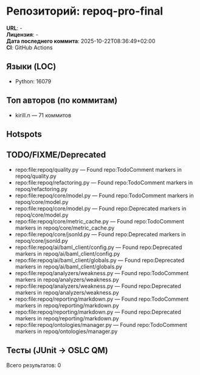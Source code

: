 
# Репозиторий: **repoq-pro-final**

**URL**: -  
**Лицензия**: -  
**Дата последнего коммита**: 2025-10-22T08:36:49+02:00  
**CI**: GitHub Actions

## Языки (LOC)
- Python: 16079


## Топ авторов (по коммитам)
- kirill.n — 71 коммитов


## Hotspots


## TODO/FIXME/Deprecated
- repo:file:repoq/quality.py — Found repo:TodoComment markers in repoq/quality.py
- repo:file:repoq/refactoring.py — Found repo:TodoComment markers in repoq/refactoring.py
- repo:file:repoq/core/model.py — Found repo:TodoComment markers in repoq/core/model.py
- repo:file:repoq/core/model.py — Found repo:Deprecated markers in repoq/core/model.py
- repo:file:repoq/core/metric_cache.py — Found repo:TodoComment markers in repoq/core/metric_cache.py
- repo:file:repoq/core/jsonld.py — Found repo:Deprecated markers in repoq/core/jsonld.py
- repo:file:repoq/ai/baml_client/config.py — Found repo:Deprecated markers in repoq/ai/baml_client/config.py
- repo:file:repoq/ai/baml_client/globals.py — Found repo:Deprecated markers in repoq/ai/baml_client/globals.py
- repo:file:repoq/analyzers/weakness.py — Found repo:TodoComment markers in repoq/analyzers/weakness.py
- repo:file:repoq/analyzers/weakness.py — Found repo:Deprecated markers in repoq/analyzers/weakness.py
- repo:file:repoq/reporting/markdown.py — Found repo:TodoComment markers in repoq/reporting/markdown.py
- repo:file:repoq/reporting/markdown.py — Found repo:Deprecated markers in repoq/reporting/markdown.py
- repo:file:repoq/ontologies/manager.py — Found repo:TodoComment markers in repoq/ontologies/manager.py


## Тесты (JUnit → OSLC QM)
Всего результатов: 0
